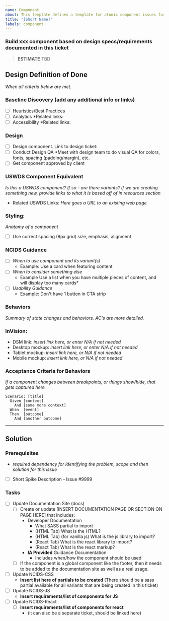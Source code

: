 ```yaml
---
name: Component
about: This template defines a template for atomic component issues for the Design System.
title: "[Short Name]"
labels: component
---
```


### Build xxx component based on design specs/requirements documented in this ticket

> **ESTIMATE** TBD

## Design Definition of Done
*When all criteria below are met.*

### Baseline Discovery (add any additional info or links)
- [ ] Heuristics/Best Practices
- [ ] Analytics
*Related links:
- [ ] Accessibility
*Related links:

### Design
- [ ] Design component. Link to design ticket:
- [ ] Conduct Design QA
*Meet with design team to do visual QA for colors, fonts, spacing (padding/margin), etc.
- [ ] Get component approved by client

### USWDS Component Equivalent
*Is this a USWDS component?  If so - are there variants? If we are creating something new, provide links to what it is based off of in resources section*
* Related USWDS Links: *Here goes a URL to an existing web page*

### Styling: 
*Anatomy of a component*
- [ ] Use correct spacing (8px grid) size, emphasis, alignment

### NCIDS Guidance
- [ ] *When to use component and its variant(s)*
  * Example: Use a card when featuring content
- [ ] *When to consider something else*
  * Example Use a list when you have multiple pieces of content, and will display too many cards*
- [ ] *Usability Guidance*
  * Example: Don't have 1 button in CTA strip

### Behaviors
*Summary of state changes and behaviors. AC's are more detailed.*

### InVision: 
  * DSM link: *insert link here, or enter N/A if not needed*
  * Desktop mockup: *insert link here, or enter N/A if not needed*
  * Tablet mockup: *insert link here, or N/A if not needed*
  * Mobile mockup: *insert link here, or N/A if not needed*

### Acceptance Criteria for Behaviors 
*If a component changes between breakpoints, or things show/hide, that gets captured here* 

```gherkin
Scenario: [title]
  Given [context]
    And [some more context]
  When  [event]
  Then  [outcome]
    And [another outcome]
```

---

## Solution

### Prerequisites
- *required dependency for identifying the problem, scope and then solution for this issue*

- [ ] Short Spike Description - Issue #9999

### Tasks
- [ ] Update Documentation Site (docs)
  - [ ] Create or update [INSERT DOCUMENTATION PAGE OR SECTION ON PAGE HERE] that includes:
    - Developer Documentation
      -  What SASS partial to import
      - (HTML Tab) What is the HTML?
      - (HTML Tab) (for vanilla js) What is the js library to import?
      - (React Tab) What is the react library to import?
      - (React Tab) What is the react markup?
    - **IA Provided** Guidance Documentation  
      - Includes when/how the component should be used
  - [ ] If the component is a global component like the footer, then it needs to be added to the documentation site as well as a real usage.
- [ ] Update NCIDS-CSS
  - **Insert list here of partials to be created** (There should be a sass partial available for all variants that are being created in this ticket)
- [ ] Update NCIDS-JS
  - **Insert requirements/list of components for JS**
- [ ] Update NCIDS-React
  - [ ] **Insert requirements/list of components for react**
    - (it can also be a separate ticket, should be linked here)
